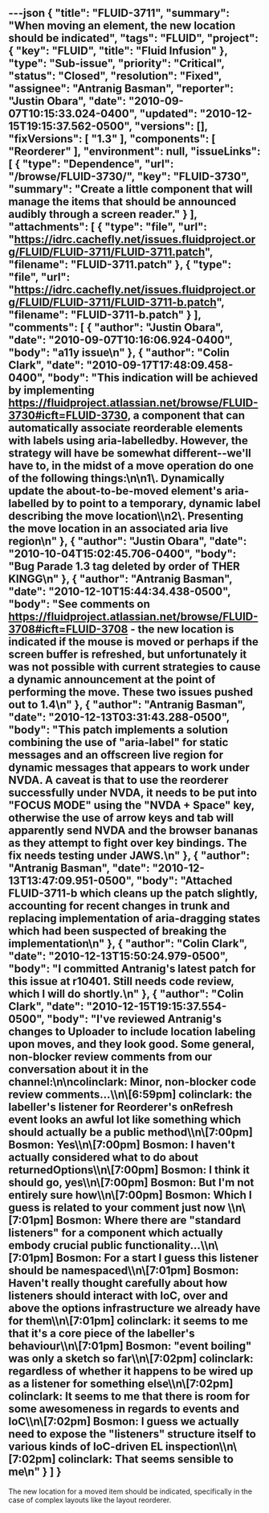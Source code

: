 ---json
{
  "title": "FLUID-3711",
  "summary": "When moving an element, the new location should be indicated",
  "tags": "FLUID",
  "project": {
    "key": "FLUID",
    "title": "Fluid Infusion"
  },
  "type": "Sub-issue",
  "priority": "Critical",
  "status": "Closed",
  "resolution": "Fixed",
  "assignee": "Antranig Basman",
  "reporter": "Justin Obara",
  "date": "2010-09-07T10:15:33.024-0400",
  "updated": "2010-12-15T19:15:37.562-0500",
  "versions": [],
  "fixVersions": [
    "1.3"
  ],
  "components": [
    "Reorderer"
  ],
  "environment": null,
  "issueLinks": [
    {
      "type": "Dependence",
      "url": "/browse/FLUID-3730/",
      "key": "FLUID-3730",
      "summary": "Create a little component that will manage the items that should be announced audibly through a screen reader."
    }
  ],
  "attachments": [
    {
      "type": "file",
      "url": "https://idrc.cachefly.net/issues.fluidproject.org/FLUID/FLUID-3711/FLUID-3711.patch",
      "filename": "FLUID-3711.patch"
    },
    {
      "type": "file",
      "url": "https://idrc.cachefly.net/issues.fluidproject.org/FLUID/FLUID-3711/FLUID-3711-b.patch",
      "filename": "FLUID-3711-b.patch"
    }
  ],
  "comments": [
    {
      "author": "Justin Obara",
      "date": "2010-09-07T10:16:06.924-0400",
      "body": "a11y issue\n"
    },
    {
      "author": "Colin Clark",
      "date": "2010-09-17T17:48:09.458-0400",
      "body": "This indication will be achieved by implementing <https://fluidproject.atlassian.net/browse/FLUID-3730#icft=FLUID-3730>, a component that can automatically associate reorderable elements with labels using aria-labelledby. However, the strategy will have be somewhat different--we'll have to, in the midst of a move operation do one of the following things:\n\n1\\. Dynamically update the about-to-be-moved element's aria-labelled by to point to a temporary, dynamic label describing the move location\\\n2\\. Presenting the move location in an associated aria live region\n"
    },
    {
      "author": "Justin Obara",
      "date": "2010-10-04T15:02:45.706-0400",
      "body": "Bug Parade 1.3 tag deleted by order of THER KINGG\n"
    },
    {
      "author": "Antranig Basman",
      "date": "2010-12-10T15:44:34.438-0500",
      "body": "See comments on <https://fluidproject.atlassian.net/browse/FLUID-3708#icft=FLUID-3708> - the new location is indicated if the mouse is moved or perhaps if the screen buffer is refreshed, but unfortunately it was not possible with current strategies to cause a dynamic announcement at the point of performing the move. These two issues pushed out to 1.4\n"
    },
    {
      "author": "Antranig Basman",
      "date": "2010-12-13T03:31:43.288-0500",
      "body": "This patch implements a solution combining the use of \"aria-label\" for static messages and an offscreen live region for dynamic messages that appears to work under NVDA. A caveat is that to use the reorderer successfully under NVDA, it needs to be put into \"FOCUS MODE\" using the \"NVDA + Space\" key, otherwise the use of arrow keys and tab will apparently send NVDA and the browser bananas as they attempt to fight over key bindings. The fix needs testing under JAWS.\n"
    },
    {
      "author": "Antranig Basman",
      "date": "2010-12-13T13:47:09.951-0500",
      "body": "Attached FLUID-3711-b which cleans up the patch slightly, accounting for recent changes in trunk and replacing implementation of aria-dragging states which had been suspected of breaking the implementation\n"
    },
    {
      "author": "Colin Clark",
      "date": "2010-12-13T15:50:24.979-0500",
      "body": "I committed Antranig's latest patch for this issue at r10401. Still needs code review, which I will do shortly.\n"
    },
    {
      "author": "Colin Clark",
      "date": "2010-12-15T19:15:37.554-0500",
      "body": "I've reviewed Antranig's changes to Uploader to include location labeling upon moves, and they look good.  Some general, non-blocker review comments from our conversation about it in the channel:\n\ncolinclark: Minor, non-blocker code review comments...\\\n\\[6:59pm] colinclark: the labeller's listener for Reorderer's onRefresh event looks an awful lot like something which should actually be a public method\\\n\\[7:00pm] Bosmon: Yes\\\n\\[7:00pm] Bosmon: I haven't actually considered what to do about returnedOptions\\\n\\[7:00pm] Bosmon: I think it should go, yes\\\n\\[7:00pm] Bosmon: But I'm not entirely sure **how**\\\n\\[7:00pm] Bosmon: Which I guess is related to your comment just now \\\n\\[7:01pm] Bosmon: Where there are \"standard listeners\" for a component which actually embody crucial public functionality...\\\n\\[7:01pm] Bosmon: For a start I guess this listener should be namespaced\\\n\\[7:01pm] Bosmon: Haven't really thought carefully about how listeners should interact with IoC, over and above the options infrastructure we already have for them\\\n\\[7:01pm] colinclark: it seems to me that it's a core piece of the labeller's behaviour\\\n\\[7:01pm] Bosmon: \"event boiling\" was only a sketch so far\\\n\\[7:02pm] colinclark: regardless of whether it happens to be wired up as a listener for something else\\\n\\[7:02pm] colinclark: It seems to me that there is room for some awesomeness in regards to events and IoC\\\n\\[7:02pm] Bosmon: I guess we actually need to expose the \"listeners\" structure itself to various kinds of IoC-driven EL inspection\\\n\\[7:02pm] colinclark: That seems sensible to me\n"
    }
  ]
}
---
The new location for a moved item should be indicated, specifically in the case of complex layouts like the layout reorderer.

        